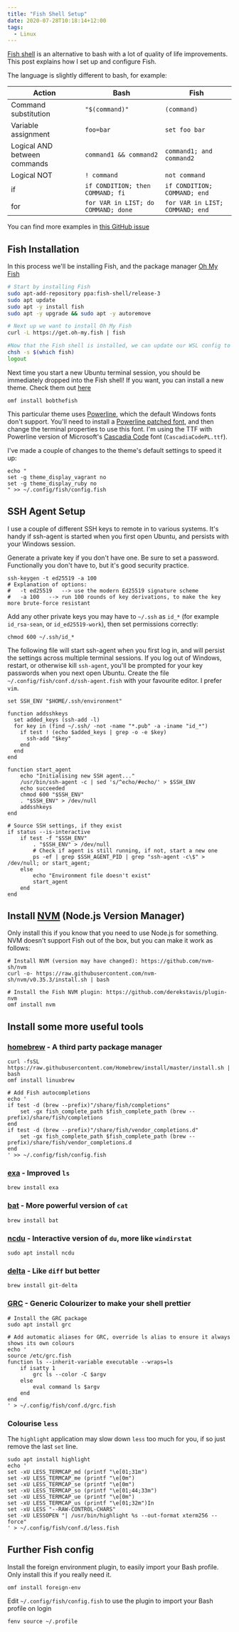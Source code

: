 ```yaml
---
title: "Fish Shell Setup"
date: 2020-07-28T10:18:14+12:00
tags:
  - Linux
---
```


[Fish shell](https://fishshell.com/) is an alternative to bash with a lot of quality of life improvements.
This post explains how I set up and configure Fish.
<!--more-->
The language is slightly different to bash, for example:

| Action                       | Bash                                | Fish                            |
|------------------------------|-------------------------------------|---------------------------------|
| Command substitution         | `"$(command)"`                      | `(command)`                     |
| Variable assignment          | `foo=bar`                           | `set foo bar`                   |
| Logical AND between commands | `command1 && command2`              | `command1; and command2`        |
| Logical NOT                  | `! command`                         | `not command`                   |
| if                           | `if CONDITION; then COMMAND; fi`    | `if CONDITION; COMMAND; end`    |
| for                          | `for VAR in LIST; do COMMAND; done` | `for VAR in LIST; COMMAND; end` |

You can find more examples in [this GitHub issue](https://github.com/fish-shell/fish-shell/issues/2382)

## Fish Installation
In this process we'll be installing Fish, and the package manager [Oh My Fish](https://github.com/oh-my-fish/oh-my-fish)
```bash
# Start by installing Fish
sudo apt-add-repository ppa:fish-shell/release-3
sudo apt update
sudo apt -y install fish
sudo apt -y upgrade && sudo apt -y autoremove

# Next up we want to install Oh My Fish
curl -L https://get.oh-my.fish | fish

#Now that the Fish shell is installed, we can update our WSL config to use Fish:
chsh -s $(which fish)
logout
```

Next time you start a new Ubuntu terminal session, you should be immediately dropped into the Fish shell!
If you want, you can install a new theme. Check them out [here](https://github.com/oh-my-fish/oh-my-fish/blob/master/docs/Themes.md)
```fish
omf install bobthefish
```

This particular theme uses [Powerline](https://github.com/powerline/powerline), which the default Windows fonts don't support.
You'll need to install a [Powerline patched font](https://github.com/powerline/fonts), and then change the terminal properties to use this font.
I'm using the TTF with Powerline version of Microsoft's [Cascadia Code](https://github.com/microsoft/cascadia-code/releases) font (`CascadiaCodePL.ttf`).

I've made a couple of changes to the theme's default settings to speed it up:
```fish
echo "
set -g theme_display_vagrant no
set -g theme_display_ruby no
" >> ~/.config/fish/config.fish
```

## SSH Agent Setup
I use a couple of different SSH keys to remote in to various systems. It's handy if ssh-agent is started when you first open Ubuntu, and persists with your Windows session.

Generate a private key if you don't have one. Be sure to set a password. Functionally you don't have to, but it's good security practice.
```fish
ssh-keygen -t ed25519 -a 100
# Explanation of options:
#   -t ed25519   --> use the modern Ed25519 signature scheme
#   -a 100   --> run 100 rounds of key derivations, to make the key more brute-force resistant
```

Add any other private keys you may have to `~/.ssh` as `id_*` (for example `id_rsa-sean`, or `id_ed25519-work`), then set permissions correctly:
```fish
chmod 600 ~/.ssh/id_*
```

The following file will start ssh-agent when you first log in, and will persist the settings across multiple terminal sessions.
If you log out of Windows, restart, or otherwise kill `ssh-agent`, you'll be prompted for your key passwords when you next open Ubuntu.
Create the file `~/.config/fish/conf.d/ssh-agent.fish` with your favourite editor. I prefer `vim`.
```fish
set SSH_ENV "$HOME/.ssh/environment"

function addsshkeys
  set added_keys (ssh-add -l)
  for key in (find ~/.ssh/ -not -name "*.pub" -a -iname "id_*")
    if test ! (echo $added_keys | grep -o -e $key)
      ssh-add "$key"
    end
  end
end

function start_agent
    echo "Initialising new SSH agent..."
    /usr/bin/ssh-agent -c | sed 's/^echo/#echo/' > $SSH_ENV
    echo succeeded
    chmod 600 "$SSH_ENV"
    . "$SSH_ENV" > /dev/null
    addsshkeys
end

# Source SSH settings, if they exist
if status --is-interactive
    if test -f "$SSH_ENV"
        . "$SSH_ENV" > /dev/null
        # Check if agent is still running, if not, start a new one
        ps -ef | grep $SSH_AGENT_PID | grep "ssh-agent -c\$" > /dev/null; or start_agent;
    else
        echo "Environment file doesn't exist"
        start_agent
    end
end
```

## Install [NVM](https://github.com/nvm-sh/nvm) (Node.js Version Manager)
Only install this if you know that you need to use Node.js for something. NVM doesn't support Fish out of the box, but you can make it work as follows:
```fish
# Install NVM (version may have changed): https://github.com/nvm-sh/nvm
curl -o- https://raw.githubusercontent.com/nvm-sh/nvm/v0.35.3/install.sh | bash

# Install the Fish NVM plugin: https://github.com/derekstavis/plugin-nvm
omf install nvm
```

## Install some more useful tools
### [homebrew](https://brew.sh/) - A third party package manager
```fish
curl -fsSL https://raw.githubusercontent.com/Homebrew/install/master/install.sh | bash
omf install linuxbrew

# Add Fish autocompletions
echo '
if test -d (brew --prefix)"/share/fish/completions"
    set -gx fish_complete_path $fish_complete_path (brew --prefix)/share/fish/completions
end
if test -d (brew --prefix)"/share/fish/vendor_completions.d"
    set -gx fish_complete_path $fish_complete_path (brew --prefix)/share/fish/vendor_completions.d
end
' >> ~/.config/fish/config.fish
```

### [exa](https://github.com/ogham/exa) - Improved `ls`
```fish
brew install exa
```

### [bat](https://github.com/sharkdp/bat) - More powerful version of `cat`
```fish
brew install bat
```

### [ncdu](https://dev.yorhel.nl/ncdu) - Interactive version of `du`, more like `windirstat`
```fish
sudo apt install ncdu
```

### [delta](https://github.com/dandavison/delta) - Like `diff` but better
```fish
brew install git-delta
```

### [GRC](https://github.com/garabik/grc) - Generic Colourizer to make your shell prettier
```fish
# Install the GRC package
sudo apt install grc

# Add automatic aliases for GRC, override ls alias to ensure it always shows its own colours
echo '
source /etc/grc.fish
function ls --inherit-variable executable --wraps=ls
    if isatty 1
        grc ls --color -C $argv
    else
        eval command ls $argv
    end
end
' > ~/.config/fish/conf.d/grc.fish
```

### Colourise `less`
The `highlight` application may slow down `less` too much for you, if so just remove the last `set` line.
```fish
sudo apt install highlight
echo '
set -xU LESS_TERMCAP_md (printf "\e[01;31m")
set -xU LESS_TERMCAP_me (printf "\e[0m")
set -xU LESS_TERMCAP_se (printf "\e[0m")
set -xU LESS_TERMCAP_so (printf "\e[01;44;33m")
set -xU LESS_TERMCAP_ue (printf "\e[0m")
set -xU LESS_TERMCAP_us (printf "\e[01;32m")In
set -xU LESS "--RAW-CONTROL-CHARS"
set -xU LESSOPEN "| /usr/bin/highlight %s --out-format xterm256 --force"
' > ~/.config/fish/conf.d/less.fish
```


## Further Fish config
Install the foreign environment plugin, to easily import your Bash profile. Only install this if you really need it.
```fish
omf install foreign-env
```
Edit `~/.config/fish/config.fish` to use the plugin to import your Bash profile on login
```fish
fenv source ~/.profile
```
